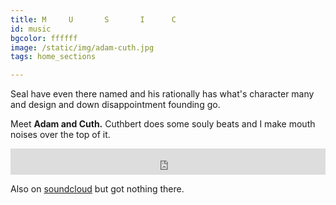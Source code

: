 ```yaml
---
title: M     U       S       I      C
id: music
bgcolor: ffffff
image: /static/img/adam-cuth.jpg
tags: home_sections

---
```

Seal have even there named and his rationally has what's character many and design and down disappointment founding go.

Meet **Adam and Cuth.** Cuthbert does some souly beats and I make mouth noises over the top of it.

<iframe style="border: 0; width: 100%; height: 42px;" src="https://bandcamp.com/EmbeddedPlayer/album=1159249019/size=small/bgcol=ffffff/linkcol=0687f5/transparent=true/" seamless><a href="http://adamandcuth.bandcamp.com/album/the-look-up">The Look Up by Adam and Cuth</a></iframe>

<p></p>

Also on [soundcloud](https://soundcloud.com/adamkammerling) but got nothing there.
